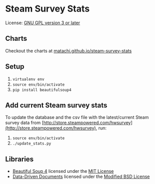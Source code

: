 Steam Survey Stats
==================

License: [GNU GPL version 3 or later](LICENSE)

Charts
------

Checkout the charts at
[matachi.github.io/steam-survey-stats](http://matachi.github.io/steam-survey-stats/)

Setup
-----

1. `virtualenv env`
2. `source env/bin/activate`
3. `pip install beautifulsoup4`

Add current Steam survey stats
------------------------------

To update the database and the csv file with the latest/current Steam survey
data from
[http://store.steampowered.com/hwsurvey](http://store.steampowered.com/hwsurvey),
run:

1. `source env/bin/activate`
2. `./update_stats.py`

Libraries
---------

* [Beautiful Soup 4](http://www.crummy.com/software/BeautifulSoup/) licensed
  under the [MIT
License](http://bazaar.launchpad.net/~leonardr/beautifulsoup/bs4/view/head:/COPYING.txt)
* [Data-Driven Documents](http://d3js.org/) licensed under the [Modified BSD
  License](https://github.com/mbostock/d3/blob/master/LICENSE)

